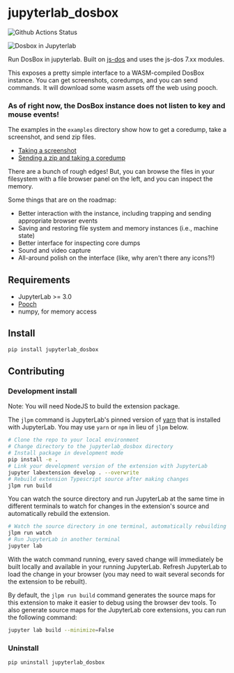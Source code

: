 # jupyterlab_dosbox

![Github Actions Status](https://github.com/matthewturk/jupyterlab_dosbox/workflows/Build/badge.svg)

![Dosbox in Jupyterlab](https://i.imgur.com/GW5RNOh.png)

Run DosBox in jupyterlab.  Built on [js-dos](https://js-dos/) and uses the js-dos 7.xx modules.

This exposes a pretty simple interface to a WASM-compiled DosBox instance.  You can get screenshots, coredumps, and you can send commands.  It will download some wasm assets off the web using pooch.

### As of right now, the DosBox instance does **not** listen to key and mouse events!

The examples in the `examples` directory show how to get a coredump, take a screenshot, and send zip files.

 * [Taking a screenshot](examples/screenshot.ipynb)
 * [Sending a zip and taking a coredump](examples/dosbox_coredump.ipynb)

There are a bunch of rough edges!  But, you can browse the files in your filesystem with a file browser panel on the left, and you can inspect the memory.

Some things that are on the roadmap:

 * Better interaction with the instance, including trapping and sending appropriate browser events
 * Saving and restoring file system and memory instances (i.e., machine state)
 * Better interface for inspecting core dumps
 * Sound and video capture
 * All-around polish on the interface (like, why aren't there any icons?!)

## Requirements

* JupyterLab >= 3.0
* [Pooch](https://fatiando.org/pooch/)
* numpy, for memory access

## Install

```bash
pip install jupyterlab_dosbox
```

## Contributing

### Development install

Note: You will need NodeJS to build the extension package.

The `jlpm` command is JupyterLab's pinned version of
[yarn](https://yarnpkg.com/) that is installed with JupyterLab. You may use
`yarn` or `npm` in lieu of `jlpm` below.

```bash
# Clone the repo to your local environment
# Change directory to the jupyterlab_dosbox directory
# Install package in development mode
pip install -e .
# Link your development version of the extension with JupyterLab
jupyter labextension develop . --overwrite
# Rebuild extension Typescript source after making changes
jlpm run build
```

You can watch the source directory and run JupyterLab at the same time in different terminals to watch for changes in the extension's source and automatically rebuild the extension.

```bash
# Watch the source directory in one terminal, automatically rebuilding when needed
jlpm run watch
# Run JupyterLab in another terminal
jupyter lab
```

With the watch command running, every saved change will immediately be built locally and available in your running JupyterLab. Refresh JupyterLab to load the change in your browser (you may need to wait several seconds for the extension to be rebuilt).

By default, the `jlpm run build` command generates the source maps for this extension to make it easier to debug using the browser dev tools. To also generate source maps for the JupyterLab core extensions, you can run the following command:

```bash
jupyter lab build --minimize=False
```

### Uninstall

```bash
pip uninstall jupyterlab_dosbox
```
